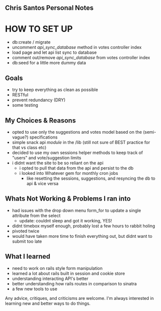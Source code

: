 ## Chris Santos Personal Notes

# HOW TO SET UP
- db:create / migrate
- uncomment *api_sync_database* method in votes controller index
- load page and let api list sync to database
- comment out/remove *api_sync_database* from votes controller index
- db:seed for a little more dummy data


## Goals
- try to keep everything as clean as possible
- RESTful
- prevent redundancy (DRY)
- some testing

## My Choices & Reasons
- opted to use only the suggestions and votes model based on the (semi-vague?) specifications
- simple snack api *module* in the /lib (still not sure of BEST practice for that vs class etc)
- decided to use my own sessions helper methods to keep track of "users" and vote/suggestion limits
- i didnt want the site to be so reliant on the api
  - i opted to pull that data from the api and persist to the db
  - i looked into Whatever gem for monthly cron jobs
    - like resetting the sessions, suggestions, and resyncing the db to api & vice versa


## Whats Not Working & Problems I ran into
- had issues with the drop down menu form_for to update a single attribute from the select
  - update: couldnt sleep and got it working, YES!
- didnt timebox myself enough, probably lost a few hours to rabbit holing
- pivoted twice
- would have taken more time to finish everything out, but didnt want to submit too late

## What I learned
- need to work on rails style form manipulation
- learned a lot about rails built in session and cookie store
- understanding interacting API's better
- better understanding how rails routes in comparison to sinatra
- a few new tools to use


Any advice, critiques, and criticisms are welcome.
I'm always interested in learning new and better ways to do things.
